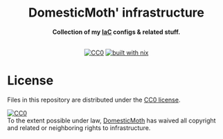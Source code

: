 <h1 align="center">
  DomesticMoth' infrastructure 
</h1>

<div align="center">
  <strong>Collection of my <a href="https://en.wikipedia.org/wiki/Infrastructure_as_code" >IaC</a> configs & related stuff.</strong>
  </br>
  </br>
  
[![CC0](https://img.shields.io/static/v1.svg?style=for-the-badge&label=License&message=CC0&logoColor=CAD3F5&colorA=24273A&colorB=8AADF4)](https://github.com/DomesticMoth/infrastructure/blob/master/LICENSE)
[![built with nix](https://img.shields.io/static/v1?style=for-the-badge&logo=nixos&logoColor=white&label=&message=Built%20with%20Nix&color=41439a)](https://builtwithnix.org)
</div>

# License
Files in this repository are distributed under the [CC0 license](./LICENSE).  
<p xmlns:dct="http://purl.org/dc/terms/">
  <a rel="license"
     href="http://creativecommons.org/publicdomain/zero/1.0/">
    <img src="http://i.creativecommons.org/p/zero/1.0/88x31.png" style="border-style: none;" alt="CC0" />
  </a>
  <br />
  To the extent possible under law,
  <a rel="dct:publisher"
     href="https://github.com/DomesticMoth">
    <span property="dct:title">DomesticMoth</span></a>
  has waived all copyright and related or neighboring rights to
  <span property="dct:title">infrastructure</span>.
</p>

